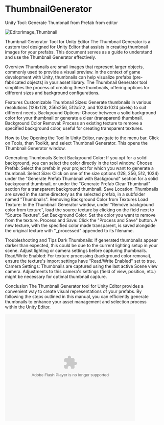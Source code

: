 # ThumbnailGenerator
Unity Tool: Generate Thumbnail from Prefab from editor

![EditorImage_Thumbnail](https://github.com/Nayatrei/ThumbnailGenerator/assets/36463159/3ac505a2-7e3a-4ee8-93c3-506d0c167df2)


Thumbnail Generator Tool for Unity Editor
The Thumbnail Generator is a custom tool designed for Unity Editor that assists in creating thumbnail images for your prefabs. This document serves as a guide to understand and use the Thumbnail Generator effectively.

Overview
Thumbnails are small images that represent larger objects, commonly used to provide a visual preview. In the context of game development with Unity, thumbnails can help visualize prefabs (pre-fabricated objects) in your asset library. The Thumbnail Generator tool simplifies the process of creating these thumbnails, offering options for different sizes and background configurations.

Features
Customizable Thumbnail Sizes: Generate thumbnails in various resolutions (128x128, 256x256, 512x512, and 1024x1024 pixels) to suit different needs.
Background Options: Choose between a solid background color for your thumbnail or generate a clear (transparent) thumbnail.
Background Color Removal: Process an existing texture to remove a specified background color, useful for creating transparent textures.


How to Use
Opening the Tool
In Unity Editor, navigate to the menu bar.
Click on Tools, then Toolkit, and select Thumbnail Generator.
This opens the Thumbnail Generator window.


Generating Thumbnails
Select Background Color: If you opt for a solid background, you can select the color directly in the tool window.
Choose Prefab: Select the prefab in your project for which you want to generate a thumbnail.
Select Size: Click on one of the size options (128, 256, 512, 1024) under the "Generate Prefab Thumbnail with Background" section for a solid background thumbnail, or under the "Generate Prefab Clear Thumbnail" section for a transparent background thumbnail.
Save Location: Thumbnails are saved in the same directory as the selected prefab, in a subfolder named "Thumbnails".
Removing Background Color from Textures
Load Texture: In the Thumbnail Generator window, under "Remove background color from texture", load the source texture by clicking on the field next to "Source Texture".
Set Background Color: Set the color you want to remove from the texture.
Process and Save: Click the "Process and Save" button. A new texture, with the specified color made transparent, is saved alongside the original texture with "_processed" appended to its filename.

Troubleshooting and Tips
Dark Thumbnails: If generated thumbnails appear darker than expected, this could be due to the current lighting setup in your scene. Adjust lighting or camera settings before capturing thumbnails.
Read/Write Enabled: For texture processing (background color removal), ensure the texture's import settings have "Read/Write Enabled" set to true.
Camera Settings: Thumbnails are captured using the last active Scene view camera. Adjustments to this camera's settings (field of view, position, etc.) might be necessary for optimal thumbnail capture.

Conclusion
The Thumbnail Generator tool for Unity Editor provides a convenient way to create visual representations of your prefabs. By following the steps outlined in this manual, you can efficiently generate thumbnails to enhance your asset management and selection process within the Unity Editor.


<object width="425" height="350">
  <param name="movie" value="https://www.youtube.com/watch?v=RxI1kIaiSCg" />
  <param name="wmode" value="transparent" />
  <embed src="https://www.youtube.com/watch?v=RxI1kIaiSCg"
         type="application/x-shockwave-flash"
         wmode="transparent" width="425" height="350" />
</object>
